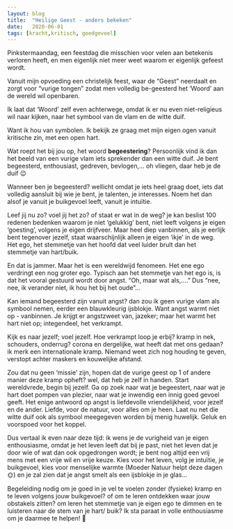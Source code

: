 ```yaml
---
layout: blog
title:  "Heilige Geest - anders bekeken"
date:   2020-06-01
tags: [kracht,kritisch, goedgevoel]
---
```



Pinkstermaandag, een feestdag die misschien voor velen aan betekenis verloren heeft, en men eigenlijk niet meer weet waarom er eigenlijk gefeest wordt.   

Vanuit mijn opvoeding een christelijk feest, waar de “Geest” neerdaalt en zorgt voor “vurige tongen” zodat men volledig be-geesterd het ‘Woord’ aan de wereld wil openbaren.

Ik laat dat ‘Woord’ zelf even achterwege, omdat ik er nu even niet-religieus wil naar kijken, naar het symbool van de vlam en de witte duif.    


Want ik hou van symbolen. Ik bekijk ze graag met mijn eigen ogen vanuit kritische zin, met een open hart.   


Wat roept het bij jou op, het woord **begeestering**? Persoonlijk vind ik dan het beeld van een vurige vlam iets sprekender dan een witte duif. Je bent begeesterd, enthousiast, gedreven, bevlogen,… oh vliegen, daar heb je de duif 😉

Wanneer ben je begeesterd? wellicht omdat je iets heel graag doet, iets dat volledig aansluit bij wie je bent, je talenten, je interesses. Noem het dan alsof je vanuit je buikgevoel leeft, vanuit je intuïtie.    



Leef jij nu zo? voel jij het zo? of staat er wat in de weg? je kan beslist 100 redenen bedenken waarom je niet ‘gelukkig’ bent, niet leeft volgens je eigen ‘goesting’, volgens je eigen drijfveer. Maar heel diep vanbinnen, als je eerlijk bent tegenover jezelf, staat waarschijnlijk alleen je eigen ‘ikje’ in de weg. Het ego, het stemmetje van het hoofd dat veel luider brult dan het stemmetje van hart/buik.    



En dat is jammer. Maar het is een wereldwijd fenomeen. Het ene ego verdringt een nog groter ego. Typisch aan het stemmetje van het ego is, is dat het vooral gestuurd wordt door angst. “Oh, maar wat als,….” Dus “nee, nee, ik verander niet, ik hou het bij het oude”…

Kan iemand begeesterd zijn vanuit angst? dan zou ik geen vurige vlam als symbool nemen, eerder een blauwkleurig ijsblokje. Want angst warmt niet op - vanbinnen. Je krijgt er angstzweet van, jazeker; maar het warmt het hart niet op; integendeel, het verkrampt.    



Kijk es naar jezelf; voel jezelf. Hoe verkrampt loop je erbij? kramp in nek, schouders, onderrug? corona en dergelijke, wat heeft dat met ons gedaan? ik merk een internationale kramp. 
Niemand weet zich nog houding te geven, verstopt achter maskers en kouwelijke afstand.   


Zou dat nu geen ‘missie’ zijn, hopen dat de vurige geest op 1 of andere manier deze kramp opheft? wel, dat heb je zelf in handen. Start wereldvrede, begin bij jezelf. Ga op zoek naar wat je begeestert, naar wat je hart doet pompen van plezier, naar wat je inwendig een innig goed gevoel geeft. Het enige antwoord op angst is liefdevolle vriendelijkheid, voor jezelf en de ander. Liefde, voor de natuur, voor alles om je heen. 
Laat nu net die witte duif ook als symbool meegegeven worden bij menig huwelijk. Geluk en voorspoed voor het koppel.    


Dus vertaal ik even naar deze tijd: ik wens je de vurigheid van je eigen enthousiasme, omdat je het leven leeft dat bij je past, niet het leven dat je door wie of wat dan ook opgedrongen wordt; je bent nog altijd een vrij mens met een vrije wil en vrije keuze. 
Kies voor het leven, volg je intuïtie, je buikgevoel, kies voor menselijke warmte (Moeder Natuur helpt deze dagen 🌞) en je zal zien dat je angst smelt als een ijsblokje in je glas…   



Begeleiding nodig om je goed in je vel te voelen zonder (fysieke) kramp en te leven volgens jouw buikgevoel? of om te leren ontdekken waar jouw obstakels zitten? om leren het stemmetje van je eigen ego te dimmen en te luisteren naar de stem van je hart/ buik? 
Ik sta paraat in volle enthousiasme om je daarmee te helpen! 🤩
